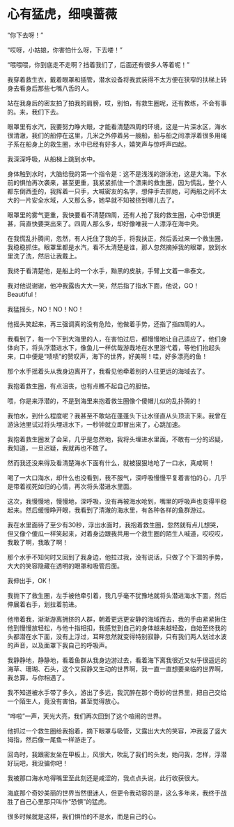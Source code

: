 # 心有猛虎，细嗅蔷薇

“你下去呀！” 

“哎呀，小姑娘，你害怕什么呀，下去喽！” 

“喂喂喂，你到底走不走啊？挡着我们了，后面还有很多人等着呢！” 

我穿着救生衣，戴着眼罩和插管，潜水设备将我武装得不太方便在狭窄的扶梯上转身去看身后那些七嘴八舌的人。 

站在我身后的密友拍了拍我的肩膀，哎，别怕，有救生圈呢，还有教练，不会有事的。来，我们下去。 

眼罩里有水汽，我要努力睁大眼，才能看清楚四周的环境，这是一片深水区，海水很清澈，我们的船停在这里，几米之外停着另一艘船，船与船之间漂浮着很多用绳子系在船身上的救生圈，水中已经有好多人，嬉笑声与惊呼声四起。 

我深深呼吸，从船梯上跳到水中。 

身体触到水时，大脑给我的第一个指令是：这不是浅浅的游泳池，这是大海。下水前的惧怕再次袭来，甚至更重，我紧紧抓住一个漂来的救生圈，因为慌乱，整个人都东倒西歪的，我挥着一只手，大喊密友的名字，想伸手去抓她，可两船之间不太大的一片安全水域，人又那么多，她早就不知被挤到哪儿去了。 

眼罩里的雾气更重，我快要看不清楚四周，还有人抢了我的救生圈，心中恐惧更甚，简直快要哭出来了。四周人那么多，却好像唯我一人漂浮在海中央。 

在我慌乱扑腾间，忽然，有人托住了我的手，将我扶正，然后丢过来一个救生圈，我稳稳抓住。眼罩里都是水汽，看不太清楚是谁，那人忽然摘掉我的眼罩，放到水里洗了洗，然后让我戴上。 

我终于看清楚他，是船上的一个水手，黝黑的皮肤，手臂上文着一串泰文。 

我对他说谢谢，他冲我露齿大大一笑，然后指了指水下面，他说，GO！Beautiful！ 

我猛摇头，NO！NO！NO！ 

他摇头笑起来，再三强调真的没有危险，他做着手势，还指了指四周的人。 

我看到了，每一个下到大海里的人，在害怕过后，都慢慢地让自己适应了，他们身体向下，将头浮潜进水下，像鱼儿一样优哉游哉地在水里游弋着，等他们抬起头来，口中便是“啧啧”的赞叹声，海下的世界，好美啊！哇，好多漂亮的鱼！ 

那个水手摇着头从我身边离开了，我看见他牵着别的人往更远的海域去了。 

我抱着救生圈，有点沮丧，也有点瞧不起自己的胆怯。 

喂，你是来浮潜的，不是到海里来抱着救生圈像个傻帽儿似的乱扑腾的！ 

我怕水，到什么程度呢？我甚至不敢站在蓬蓬头下让水径直从头顶流下来。我曾在游泳池里试过将头埋进水下，一秒钟就立即冒出来了，心跳加速。 

我抱着救生圈发了会呆，几乎是忽然地，我将头埋进水里面，不敢有一分的迟疑，我知道，一旦迟疑，我就再也不敢了。 

然而我还没来得及看清楚海水下面有什么，就被狠狠地呛了一口水，真咸啊！ 

喝了一大口海水，却什么也没看到，我不服气，深呼吸慢慢平复着害怕的心，几乎是带着视死如归的心情，再次将头潜进水里面。 

这次，我慢慢地，慢慢地，深呼吸，没有再被海水呛到，嘴里的呼吸声也变得平稳起来。然后缓慢睁开眼，我看到了清澈的海水里，有各种各样的鱼群游过。 

我在水里面待了至少有30秒，浮出水面时，我抱着救生圈，忽然就有点儿想哭，但又像个傻瓜一样笑起来，对着身边跟我共用一个救生圈的陌生人喊道，哎哎哎，我敢了啊，我敢了啊！ 

那个水手不知何时又回到了我身边，他拉过我，没有说话，只做了个下潜的手势，大大的笑容隐藏在透明的眼罩和吸管后面。 

我伸出手，OK！ 

我抛下了救生圈，左手被他牵引着，我几乎毫不犹豫地就将头潜进海水下面，然后伸展着右手，划拉着前进。 

他带着我，渐渐游离拥挤的人群，朝着更远更安静的海域而去，我的手由紧紧揪住他到慢慢放轻松，与他十指相扣，我感觉到自己的身体越来越轻盈，自始至终我的头都潜在水下面，没有上浮过，耳畔忽然就变得特别寂静，只有我们两人划过水波的声音，以及面罩下我自己的呼吸声。 

我静静地，静静地，看着鱼群从我身边游过去，看着海下离我很近又似乎很遥远的海草、珊瑚、石头，这个又寂静又生动的世界啊，我一直一直想要亲临的世界啊，我总算，与你相遇了。 

我不知道被水手带了多久，游出了多远，我沉醉在那个奇妙的世界里，把自己交给一个陌生人，竟没有害怕，甚至觉得放心。 

“哗啦”一声，天光大亮，我们再次回到了这个喧闹的世界。 

他抓过一个救生圈给我抱着，摘下眼罩与吸管，又露出大大的笑容，冲我竖了竖大拇指，然后像一尾鱼一样游走了。 

回岛时，我跟密友坐在甲板上，风很大，吹乱了我们的头发，她问我，怎样，浮潜好玩吧，我没骗你吧！ 

我被那口海水呛得嘴里至此刻还是咸涩的，我点点头说，此行收获很大。 

海底那个奇妙美丽的世界当然很迷人，但更令我动容的是，这么多年来，我终于战胜了自己心里那只叫作“恐惧”的猛虎。 

很多时候就是这样，我们惧怕的不是水，而是自己的心。